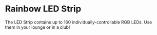 # Rainbow LED Strip

The LED Strip contains up to 160 individually-controllable RGB LEDs. Use them in your lounge or in a club!